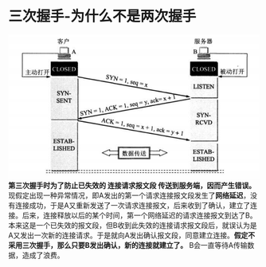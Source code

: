 # 三次握手-为什么不是两次握手
![](image/三次握手.png)
**第三次握手时为了防止已失效的 连接请求报文段 传送到服务端，因而产生错误。**  
现假定出现一种异常情况，即A发出的第一个请求连接报文段发生了**网络延迟**，没有连接成功，于是A又重新发送了一次请求连接报文，后来收到了确认，建立了连接。后来，连接释放以后的某个时间，第一个网络延迟的请求连接报文到达了B。本来这是一个已失效的报文段，但B收到此失效的连接请求报文段后，就误认为是A又发出一次新的连接请求。于是就向A发出确认报文段，同意建立连接。**假定不采用三次握手，那么只要B发出确认，新的连接就建立了。** B会一直等待A传输数据，造成了浪费。